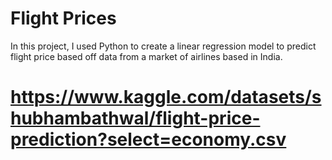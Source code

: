 # Flight Prices
In this project, I used Python to create a linear regression model to predict flight price based off data from a market of airlines based in India.

# https://www.kaggle.com/datasets/shubhambathwal/flight-price-prediction?select=economy.csv
